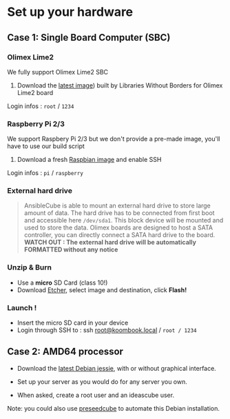 # Set up your hardware

## Case 1: Single Board Computer (SBC)

### Olimex Lime2
We fully support Olimex Lime2 SBC

1. Download the [latest image](http://filer.bsf-intranet.org/KoomBook_DIY_5.37_Lime2_Debian_jessie_next_4.14.8.7z)) built by Libraries Without Borders for Olimex Lime2 board

Login infos : `root` / `1234`

### Raspberry Pi 2\/3
We support Raspbery Pi 2/3 but we don't provide a pre-made image, you'll have to use our build script

1. Download a fresh [Raspbian image](https://www.raspberrypi.org/downloads/raspbian/) and enable SSH

Login infos : `pi` / `raspberry`

### External hard drive
> AnsibleCube is able to mount an external hard drive to store large amount of data. The hard drive has to be connected from first boot and accessible here `/dev/sda1`. This block device will be mounted and used to store the data.
> Olimex boards are designed to host a SATA controller, you can directly connect a SATA hard drive to the board.
> **WATCH OUT : The external hard drive will be automatically FORMATTED without any notice**

### Unzip & Burn

* Use a **micro** SD Card \(class 10!\)
* Download [Etcher](https://etcher.io/), select image and destination, click **Flash!**

### Launch !

* Insert the micro SD card in your device
* Login through SSH to : ssh root@koombook.local / `root / 1234`
  
## Case 2: AMD64 processor

* Download the [latest Debian jessie](http://cdimage.debian.org/debian-cd/current-live/amd64/iso-hybrid/debian-live-8.5.0-amd64-lxde-desktop.iso), with or without graphical interface.

* Set up your server as you would do for any server you own.

* When asked, create a root user and an ideascube user.

Note: you could also use [preseedcube](https://github.com/ideascube/preseedcube) to automate this Debian installation.

